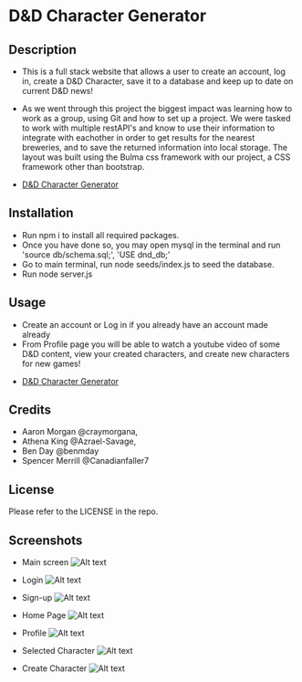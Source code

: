 # D&D Character Generator

## Description
- This is a full stack website that allows a user to create an account, log in, create a D&D Character, save it to a database and keep up to date on current D&D news!

- As we went through this project the biggest impact was learning how to work as a group, using Git and how to set up a project. We were tasked to work with multiple restAPI's and know to use their information to integrate with eachother in order to get results for the nearest breweries, and to save the returned information into local storage. The layout was built using the Bulma css framework with our project, a CSS framework other than bootstrap.
* [D&D Character Generator](https://dndcharactergenerator.herokuapp.com/ "Named link title")

## Installation
- Run npm i to install all required packages. 
- Once you have done so, you may open mysql in the terminal and run 'source db/schema.sql;', 'USE dnd_db;'
- Go to main terminal, run node seeds/index.js to seed the database.
- Run node server.js

## Usage
- Create an account or Log in if you already have an account made already
- From Profile page you will be able to watch a youtube video of some D&D content, view your created characters, and create new characters for new games!
* [D&D Character Generator](https://dndcharactergenerator.herokuapp.com/ "Named link title")

## Credits
- Aaron Morgan @craymorgana,
- Athena King @Azrael-Savage,
- Ben Day @benmday
- Spencer Merrill @Canadianfaller7


## License
Please refer to the LICENSE in the repo.

## Screenshots

- Main screen
![Alt text](./assets/images/main-page.png?raw=true "Optional Title")

- Login
![Alt text](./assets/images/log-in.png?raw=true "Optional Title")

- Sign-up
![Alt text](./assets/images/sign-up.png?raw=true "Optional Title")

- Home Page
![Alt text](./assets/images/home-page.png?raw=true "Optional Title")

- Profile
![Alt text](./assets/images/profile-page.png?raw=true "Optional Title")

- Selected Character
![Alt text](./assets/images/selected-character.png?raw=true "Optional Title")

- Create Character
![Alt text](./assets/images/create-character.png?raw=true "Optional Title")
